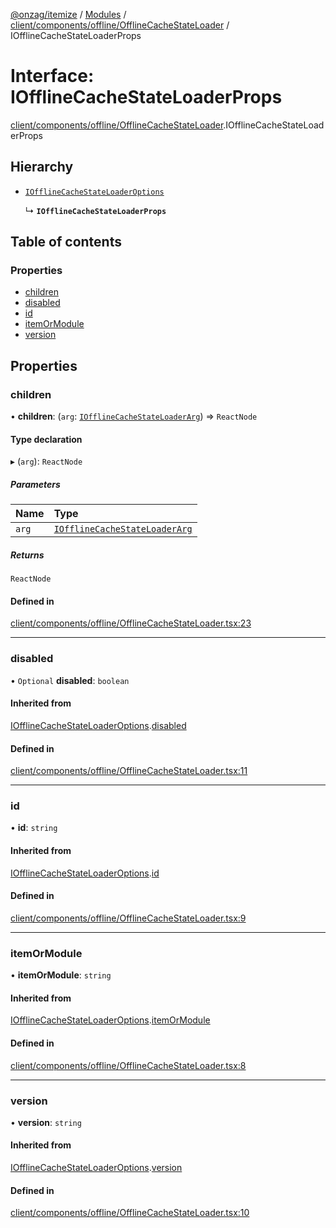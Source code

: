 [@onzag/itemize](../README.md) / [Modules](../modules.md) / [client/components/offline/OfflineCacheStateLoader](../modules/client_components_offline_OfflineCacheStateLoader.md) / IOfflineCacheStateLoaderProps

# Interface: IOfflineCacheStateLoaderProps

[client/components/offline/OfflineCacheStateLoader](../modules/client_components_offline_OfflineCacheStateLoader.md).IOfflineCacheStateLoaderProps

## Hierarchy

- [`IOfflineCacheStateLoaderOptions`](client_components_offline_OfflineCacheStateLoader.IOfflineCacheStateLoaderOptions.md)

  ↳ **`IOfflineCacheStateLoaderProps`**

## Table of contents

### Properties

- [children](client_components_offline_OfflineCacheStateLoader.IOfflineCacheStateLoaderProps.md#children)
- [disabled](client_components_offline_OfflineCacheStateLoader.IOfflineCacheStateLoaderProps.md#disabled)
- [id](client_components_offline_OfflineCacheStateLoader.IOfflineCacheStateLoaderProps.md#id)
- [itemOrModule](client_components_offline_OfflineCacheStateLoader.IOfflineCacheStateLoaderProps.md#itemormodule)
- [version](client_components_offline_OfflineCacheStateLoader.IOfflineCacheStateLoaderProps.md#version)

## Properties

### children

• **children**: (`arg`: [`IOfflineCacheStateLoaderArg`](client_components_offline_OfflineCacheStateLoader.IOfflineCacheStateLoaderArg.md)) => `ReactNode`

#### Type declaration

▸ (`arg`): `ReactNode`

##### Parameters

| Name | Type |
| :------ | :------ |
| `arg` | [`IOfflineCacheStateLoaderArg`](client_components_offline_OfflineCacheStateLoader.IOfflineCacheStateLoaderArg.md) |

##### Returns

`ReactNode`

#### Defined in

[client/components/offline/OfflineCacheStateLoader.tsx:23](https://github.com/onzag/itemize/blob/73e0c39e/client/components/offline/OfflineCacheStateLoader.tsx#L23)

___

### disabled

• `Optional` **disabled**: `boolean`

#### Inherited from

[IOfflineCacheStateLoaderOptions](client_components_offline_OfflineCacheStateLoader.IOfflineCacheStateLoaderOptions.md).[disabled](client_components_offline_OfflineCacheStateLoader.IOfflineCacheStateLoaderOptions.md#disabled)

#### Defined in

[client/components/offline/OfflineCacheStateLoader.tsx:11](https://github.com/onzag/itemize/blob/73e0c39e/client/components/offline/OfflineCacheStateLoader.tsx#L11)

___

### id

• **id**: `string`

#### Inherited from

[IOfflineCacheStateLoaderOptions](client_components_offline_OfflineCacheStateLoader.IOfflineCacheStateLoaderOptions.md).[id](client_components_offline_OfflineCacheStateLoader.IOfflineCacheStateLoaderOptions.md#id)

#### Defined in

[client/components/offline/OfflineCacheStateLoader.tsx:9](https://github.com/onzag/itemize/blob/73e0c39e/client/components/offline/OfflineCacheStateLoader.tsx#L9)

___

### itemOrModule

• **itemOrModule**: `string`

#### Inherited from

[IOfflineCacheStateLoaderOptions](client_components_offline_OfflineCacheStateLoader.IOfflineCacheStateLoaderOptions.md).[itemOrModule](client_components_offline_OfflineCacheStateLoader.IOfflineCacheStateLoaderOptions.md#itemormodule)

#### Defined in

[client/components/offline/OfflineCacheStateLoader.tsx:8](https://github.com/onzag/itemize/blob/73e0c39e/client/components/offline/OfflineCacheStateLoader.tsx#L8)

___

### version

• **version**: `string`

#### Inherited from

[IOfflineCacheStateLoaderOptions](client_components_offline_OfflineCacheStateLoader.IOfflineCacheStateLoaderOptions.md).[version](client_components_offline_OfflineCacheStateLoader.IOfflineCacheStateLoaderOptions.md#version)

#### Defined in

[client/components/offline/OfflineCacheStateLoader.tsx:10](https://github.com/onzag/itemize/blob/73e0c39e/client/components/offline/OfflineCacheStateLoader.tsx#L10)

